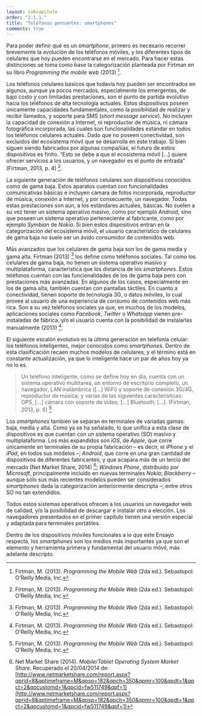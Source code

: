 ```yaml
---
layout: subcapitulo
order: "2.1.1."
title: "Teléfonos pensantes: smartphones"
comments: true
---
```


Para poder definir qué es un _smartphone_, primero es necesario recorrer brevemente la evolución de los teléfonos móviles, y los diferentes tipos de celulares que hoy pueden encontrarse en el mercado. Para hacer estas distinciones se toma como base la categorización planteada por Firtman en su libro _Programming the mobile web_ (2013) [^fn-firtman_2013].

Los teléfonos celulares básicos que todavía hoy pueden ser encontrados en algunos, aunque ya pocos mercados, especialmente los emergentes, de bajo costo y con limitadas prestaciones, son el punto de partida evolutivo hacia los teléfonos de alta tecnología actuales. Estos dispositivos poseen únicamente capacidades fundamentales, como la posibilidad de realizar y recibir llamados, y soporte para SMS (_short message service_). No incluyen la capacidad de conexión a Internet, ni reproductor de música, ni cámara fotográfica incorporada, las cuales son funcionalidades estándar en todos los teléfonos celulares actuales. Dado que no poseen conectividad, son excluidos del ecosistema móvil que se desarrolla en este trabajo. Si bien siguen siendo fabricados por algunas compañías, el futuro de estos dispositivos es finito. “Esto se debe a que el ecosistema móvil […] quiere ofrecer servicios a los usuarios, y un navegador es el punto de entrada” (Firtman, 2013, p. 4) [^fn-firtman_2013].

La siguiente generación de teléfonos celulares son dispositivos conocidos como de gama baja. Estos aparatos cuentan con funcionalidades comunicativas básicas e incluyen cámara de fotos incorporada, reproductor de música, conexión a Internet, y por consecuente, un navegador. Todas estas prestaciones son aún, a los estándares actuales, básicas. No suelen a su vez tener un sistema operativo masivo, como por ejemplo _Android_, sino que poseen un sistema operativo perteneciente al fabricante, como por ejemplo _Symbian_ de _Nokia_. Si bien estos dispositivos entran en la categorización del ecosistema móvil, el usuario característico de celulares de gama baja no suele ser un ávido consumidor de contenidos web.

Más avanzados que los celulares de gama baja son los de gama media y gama alta. Firtman (2013) [^fn-firtman_2013] los define como teléfonos sociales. Tal como los celulares de gama baja, no tienen un sistema operativo masivo y multiplataforma, característica que los distancia de los _smartphones_. Estos teléfonos cuentan con las funcionalidades de los de gama baja pero con prestaciones más avanzadas. En algunos de los casos, especialmente en los de gama alta, también cuentan con pantallas táctiles. En cuanto a conectividad, tienen soporte de tecnología 3G, o datos móviles, lo cual provee al usuario de una experiencia de consumo de contenidos web más rica. Son a su vez teléfonos sociales ya que, en muchos de los modelos, aplicaciones sociales como _Facebook_, _Twitter_ o _Whatsapp_ vienen pre-instaladas de fábrica, y/o el usuario cuenta con la posibilidad de instalarlas manualmente (2013) [^fn-firtman_2013].

El siguiente escalón evolutivo es la última generación en telefonía celular: los teléfonos inteligentes, mejor conocidos como _smartphones_. Dentro de esta clasificación recaen muchos modelos de celulares, y el término está en constante actualización, ya que lo inteligente hace un par de años hoy ya no lo es.

> Un teléfono inteligente, como se define hoy en día, cuenta con un sistema operativo multitarea, un entorno de escritorio completo, un navegador, LAN inalámbrica ([…] WiFi) y soporte de conexión 3G/4G, reproductor de música, y varias de las siguientes características: GPS, […] cámara con soporte de video, […] Bluetooth, […]. (Firtman, 2013, p. 6) [^fn-firtman_2013]

Los _smartphones_ también se separan en terminales de variadas gamas: baja, media y alta. Como ya se ha señalado, lo que unifica a esta clase de dispositivos es que cuentan con un sistema operativo (SO) masivo y multiplataforma. Los más expandidos son _iOS_, de _Apple_, que corre únicamente en terminales de su propia fabricación – es decir, el _iPhone_ y el _iPad_, en todos sus modelos –; _Android_, que corre en una gran cantidad de dispositivos de diferentes fabricantes, y que acapara más de un tercio del mercado (Net Market Share, 2014) [^fn-netmarketshare_2014]; _Windows Phone_, distribuido por _Microsoft_, principalmente incluído en nuevas terminales _Nokia_; _Blackberry_ – aunque sólo sus más recientes modelos pueden ser considerados _smartphones_ dada la categorización anteriormente descripta –; entre otros SO no tan extendidos.

Todos estos sistemas operativos ofrecen a los usuarios un navegador web de calidad, y/o la posibilidad de descargar e instalar otro a elección. Los navegadores presentados en el primer capítulo tienen una versión especial y adaptada para terminales portátiles.

Dentro de los dispositivos móviles funcionales a lo que este Ensayo respecta, los _smartphones_ son los medios más importantes ya que son el elemento y herramienta primera y fundamental del usuario móvil, más adelante descripto.

[^fn-firtman_2013]: Firtman, M. (2013). _Programming the Mobile Web_ (2da ed.). Sebastopol: O’Reilly Media, Inc.
[^fn-netmarketshare_2014]: Net Market Share (2014). _Mobile/Tablet Operating System Market Share_. Recuperado el 20/04/2014 de: [http://www.netmarketshare.com/report.aspx?qprid=8&qptimeframe=M&qpsp=182&qpch=350&qpmr=100&qpdt=1&qpct=2&qpcustomd=1&qpcid=fw511749&qpf=1](http://www.netmarketshare.com/report.aspx?qprid=8&qptimeframe=M&qpsp=182&qpch=350&qpmr=100&qpdt=1&qpct=2&qpcustomd=1&qpcid=fw511749&qpf=1)
